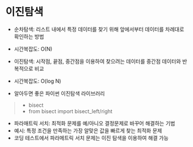 # 이진탐색
- 순차탐색: 리스트 내에서 특정 데이터를 찾기 위해 앞에서부터 데이터를 차례대로 확인하는 방법
- 시간복잡도: O(N)  

- 이진탐색: 시작점, 끝점, 중간점을 이용하여 찾으려는 데이터를 중간점 데이터와 반복적으로 비교
- 시간복잡도: O(log N)  

- 알아두면 좋은 파이썬 이진탐색 라이브러리
> - bisect
> - from bisect import bisect_left/right  

- 파라매트릭 서치: 최적화 문제를 예/아니오 결정문제로 바꾸어 해결하는 기법
- 예시: 특정 조건을 만족하는 가장 알맞은 값을 빠르게 찾는 최적화 문제
- 코딩 테스트에서 파라메트릭 서치 문제는 이진 탐색을 이용하여 해결 가능